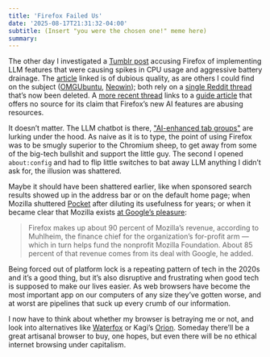 ```yaml
---
title: 'Firefox Failed Us'
date: '2025-08-17T21:31:32-04:00'
subtitle: (Insert "you were the chosen one!" meme here)
summary: 
---
```


The other day I investigated a [Tumblr post](https://www.tumblr.com/ralfmaximus/791886234381385728/some-users-report-firefox-scoffing-cpu-power) accusing Firefox of implementing LLM features that were causing spikes in CPU usage and aggressive battery drainage. The [article](https://www.theregister.com/2025/08/13/firefox_ai_scoffing_power/) linked is of dubious quality, as are others I could find on the subject ([OMGUbuntu](https://www.omgubuntu.co.uk/2025/08/firefox-high-cpu-usage-inference-disable), [Neowin](https://www.neowin.net/news/mozilla-under-fire-for-firefox-ai-bloat-that-blows-up-cpu-and-drains-battery/)); both rely on a [single Reddit thread](https://www.reddit.com/r/firefox/comments/1mle0ql/mozilla_please_for_the_love_of_god_please_do_not/?sort=top) that’s now been deleted. A [more recent thread](https://www.reddit.com/r/firefox/comments/1mp960y/firefox_ai_feature_causes_cpu_spikes_why_users/?sort=top) links to a [guide article](https://www.maketecheasier.com/firefox-ai-feature-causes-cpu-spikes/) that offers no source for its claim that Firefox’s new AI features are abusing resources.

It doesn’t matter. The LLM chatbot is there, ["AI-enhanced tab groups"](https://support.mozilla.org/en-US/kb/how-use-ai-enhanced-tab-groups) are lurking under the hood. As naive as it is to type, the point of using Firefox was to be smugly superior to the Chromium sheep, to get away from some of the big-tech bullshit and support the little guy. The second I opened `about:config` and had to flip little switches to bat away LLM anything I didn’t ask for, the illusion was shattered.

Maybe it should have been shattered earlier, like when sponsored search results showed up in the address bar or on the default home page; when Mozilla shuttered [Pocket](https://wickedlyethan.com/blog/2025/05/out-of-pocket-out-of-mind/) after diluting its usefulness for years; or when it became clear that Mozilla exists [at Google’s pleasure](https://www.theverge.com/news/660548/firefox-google-search-revenue-share-doj-antitrust-remedies):

> Firefox makes up about 90 percent of Mozilla’s revenue, according to Muhlheim, the finance chief for the organization’s for-profit arm — which in turn helps fund the nonprofit Mozilla Foundation. About 85 percent of that revenue comes from its deal with Google,  he added.

Being forced out of platform lock is a repeating pattern of tech in the 2020s and it’s a good thing, but it’s also disruptive and frustrating when good tech is supposed to make our lives easier. As web browsers have become the most important app on our computers of any size they’ve gotten worse, and at worst are pipelines that suck up every crumb of our information.

I now have to think about whether my browser is betraying me or not, and look into alternatives like [Waterfox](https://www.waterfox.net/) or Kagi’s [Orion](https://kagi.com/orion/). Someday there’ll be a great artisanal browser to buy, one hopes, but even there will be no ethical internet browsing under capitalism.